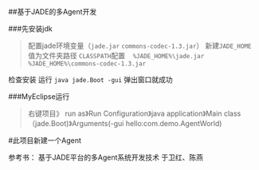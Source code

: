 ##基于JADE的多Agent开发

###先安装jdk

>配置jade环境变量（`jade.jar`   `commons-codec-1.3.jar`）
新建`JADE_HOME`  值为文件夹路径
`CLASSPATH`配置    `%JADE_HOME%\jade.jar`   `%JADE_HOME%\commons-codec-1.3.jar`

检查安装   运行 `java jade.Boot -gui` 弹出窗口就成功

###MyEclipse运行
>右键项目》 run as》Run Configuration》java application》Main class（jade.Boot)》Arguments(-gui hello:com.demo.AgentWorld)

#此项目新建一个Agent

参考书：
基于JADE平台的多Agent系统开发技术   于卫红、陈燕
